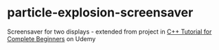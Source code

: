 # particle-explosion-screensaver
Screensaver for two displays - extended from project in [C++ Tutorial for Complete Beginners](https://www.udemy.com/course/free-learn-c-tutorial-beginners/) on Udemy
